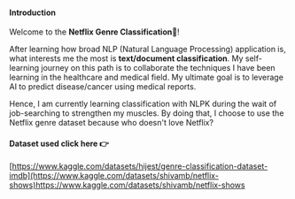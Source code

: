 #### Introduction
Welcome to the **Netflix Genre Classification**🍿!

After learning how broad NLP (Natural Language Processing) application is, what interests me the most is **text/document classification**. My self-learning journey on this path is to collaborate the techniques I have been learning in the healthcare and medical field. My ultimate goal is to leverage AI to predict disease/cancer using medical reports. 

Hence, I am currently learning classification with NLPK during the wait of job-searching to strengthen my muscles. By doing that, I choose to use the Netflix genre dataset because who doesn't love Netflix? 



#### Dataset used click here 👉
[https://www.kaggle.com/datasets/hijest/genre-classification-dataset-imdb](https://www.kaggle.com/datasets/shivamb/netflix-shows)https://www.kaggle.com/datasets/shivamb/netflix-shows
